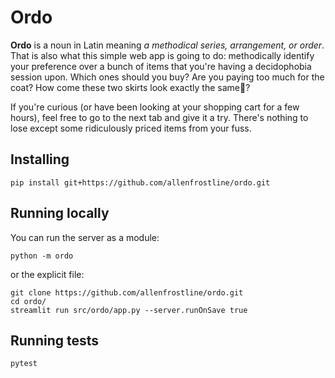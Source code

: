 # Ordo

**Ordo** is a noun in Latin meaning *a methodical series, arrangement, or order*.
That is also what this simple web app is going to do: methodically identify your
preference over a bunch of items that you're having a decidophobia session upon.
Which ones should you buy? Are you paying too much for the coat? How come these
two skirts look exactly the same🤯?

If you're curious (or have been looking at your shopping cart for a few hours),
feel free to go to the next tab and give it a try. There's nothing to lose except
some ridiculously priced items from your fuss.

## Installing

```
pip install git+https://github.com/allenfrostline/ordo.git
```

## Running locally

You can run the server as a module:

```
python -m ordo
```

or the explicit file:

```
git clone https://github.com/allenfrostline/ordo.git
cd ordo/
streamlit run src/ordo/app.py --server.runOnSave true
```

## Running tests

```
pytest
```